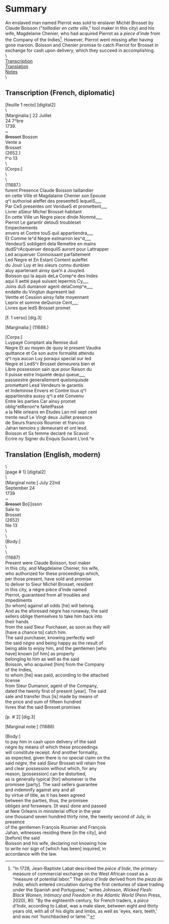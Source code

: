 # Summary   
An enslaved man named Pierrot was sold to enslaver Michèl Brosset by Claude Boisson ("*tailladier en cette ville*," tool maker in this city) and his wife, Magdelaine Chenier, who had acquired Pierrot as a *piece d'inde* from the Company of the Indies[^1]. However, Pierrot went missing after having gone maroon. Boisson and Chenier promise to catch Pierrot for Brosset in exchange for cash upon delivery, which they succeed in accomplishing.   
\  
[Transcription](#transcription-(French,-diplomatic))  
[Translation](#translation-(English,-modern))  
[Notes](#notes)  
\
## Transcription (French, diplomatic)   
[feuille 1 recto] [digital2]  
\  
[Marginalia:] 22 Juillet  
24 7^bre  
1739.  
~  
~~Brosset~~ Bosson  
Vente a  
Brosset  
(2652.)  
f^o 13   
\    
[Corps:]    
\  
\    
    (11687.)    
furent Presence Claude Boisson taillandier  
en cette Ville et Magdalaine Chenier son Epouse  
q^l authorisé aleffet des presentteS lequelS___  
Par CeS presentes ont VendueS et promettent___  
Livrer aSieur Michel Brosset habitant  
En cette Ville un Negre piece dInde Nommé___  
Pierrot Le garantir detouS troubleset  
Empechements  
envers et Contre touS quil appartiendra___  
Et Comme le^d Negre estmarron les^d___  
VendeurS sobligent dela Remettre en mains  
dudS^rAcqueruer desquilS auront pour Lattrapper   
Led acqueruer Connoissant parfaitement  
Led Negre et En Estant Content auleffet  
du Jouir Luy et les sieurs connu dunbien  
aluy apartenant ainsy que’n a Jouyled.   
Boisson qui la aquis deLa Comp^e des Indes  
aqui Il aetté payé suivant lepermis Cy___  
Joins duS dumanoir agent delaComp^e___  
endatte du Vingtun dupresent lad  
Ventte et Cession ainsy faite moyennant   
Leprix et somme deQuinze Cent___  
Livres que ledS Brosset promet  
  

[f. 1 verso] [dig.3]        
    
    
[Marginalia:] (11688.)  


[Corps:]  
Luypayé Comptant ala Remise dud   
Negre Et au moyen de quoy le present Vaudra  
quittance et Ce son autre formalité attendu  
q^l nya aucun Luy poraqui special sur led  
Negre et LedS^r Brosset demeurera bien et  
Libre possession sain que pour Raison du  
Il puisse estre Inquieté dequi queue___  
passeestre generallement quelonquisde  
promettant Lesd Vendeurs le garantis  
et Indeminise Envers et Contre tous q^l  
appartiendra aussy q^l a eté Convenu    
Entre les parties Car ainsy promet  
oblig^etRenon^e faitetPassé   
a la Nlle orleans en Etudes Lan mil sept cent  
trente neuf Le Vingt deux Juillet presence  
de Sieurs francois Roumier et francois  
Jahan temoins y demeurant et ont lesd.     
Boisson et Sa femme declaré ne Scavoir  
Ecrire ny Signer du Enquis Suivant L’ord.^e   



## Translation (English, modern)    
\   
[page # 1] [digital2]    
\  
[Marginal note:] July 22nd  
September 24  
1739  
~  
~~Brosset~~  Bo[i]sson  
Sale to   
Brosset  
(2652)  
file 13      
\    
\    
[Body:]  
\  
\      
    (11687)  
Present were Claude Boisson, tool maker  
in this city, and Magdelaine Chenier, his wife,  
who authorized for these proceedings which,     
per those present, have sold and promise  
to deliver to Sieur Michèl Brosset, resident     
in this city, a nègre pièce d’inde named       
Pierrot, guaranteed from all troubles and  
 impediments  
[to whom] against all odds [he] will belong.  
And as the aforesaid nègre has runaway, the said  
sellers oblige themselves to take him back into  
their hands  
from the said Sieur Purchaser, as soon as they will  
[have a chance to] catch him.  
The said purchaser, knowing perfectly well   
the said *nègre* and being happy as the result of  
being able to enjoy him, and the gentlemen [who  
have] known [of him] as property  
belonging to him as well as the said  
Boisson, who acquired [him] from the Company  
of the Indies,  
to whom [he] was paid, according to the attached  
license  
from Sieur Dumanoir, agent of the Company,  
dated the twenty first of present [year]. The said  
sale and transfer thus [is] made by means of  
the price and sum of fifteen hundred  
livres that the said Brosset promises  


[p. # 2] [dig.3]  


[Marginal note:] (11688)  
  
  
[Body:]  
to pay him in cash upon delivery of the said  
nègre by means of which these proceedings  
will constitute receipt. And another formality,   
as expected, given there is no special claim on the   
said *nègre*, the said *Sieur* Brosset will retain free  
and clear possession without which, for any  
reason,
[possession] can be disturbed,  
as is generally typical [for] whomever is the  
promisee [party]. The said sellers guarantee   
and indemnify against any and all       
by virtue of title, as it has been agreed  
between the parties, thus, the promisee  
obliges and forswears. [It was] done and passed  
at New Orleans in ministerial office in the year  
one thousand seven hundred
thirty nine, the twenty second of July, in presence  
of the gentlemen François Roumier and François  
Jahan, witnesses residing there [in the city], and   
[before] the said  
Boisson and his wife, declaring not knowing how   
to write nor sign of [which has been] inquired, in  
accordance with the law.



  

[^1]: "In 1728, Jean-Baptiste Labat described the *pièce d’Inde*, the primary measure of commercial exchange on the West African coast as a “measure of potential labor.” The *pièce d’Inde* derived from the *pieza de India*, which entered circulation during the first centuries of slave trading under the Spanish and Portuguese," writes Johnson, *Wicked Flesh: Black Women, Intimacy and Freedom in the Atlantic World* (Penn Press, 2020), 80. "By the eighteenth century, for French traders, a *pièce d’Inde*, according to Labat, was a male slave, between eight and thirty years old, with all of his digits and limbs, as well as 'eyes, ears, teeth,' and was not 'hunchbacked or lame.'"